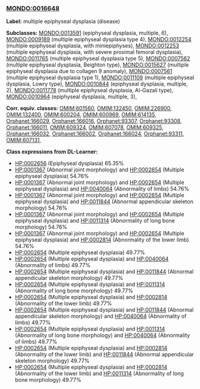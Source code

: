 
### [MONDO:0016648](http://purl.obolibrary.org/obo/MONDO_0016648)
**Label:** multiple epiphyseal dysplasia (disease)

**Subclasses:** [MONDO:0013591](http://purl.obolibrary.org/obo/MONDO_0013591) (epiphyseal dysplasia, multiple, 6), [MONDO:0009189](http://purl.obolibrary.org/obo/MONDO_0009189) (multiple epiphyseal dysplasia type 4), [MONDO:0012254](http://purl.obolibrary.org/obo/MONDO_0012254) (multiple epiphyseal dysplasia, with miniepiphyses), [MONDO:0012253](http://purl.obolibrary.org/obo/MONDO_0012253) (multiple epiphyseal dysplasia, with severe proximal femoral dysplasia), [MONDO:0011765](http://purl.obolibrary.org/obo/MONDO_0011765) (multiple epiphyseal dysplasia type 5), [MONDO:0007562](http://purl.obolibrary.org/obo/MONDO_0007562) (multiple epiphyseal dysplasia, Beighton type), [MONDO:0015627](http://purl.obolibrary.org/obo/MONDO_0015627) (multiple epiphyseal dysplasia due to collagen 9 anomaly), [MONDO:0007561](http://purl.obolibrary.org/obo/MONDO_0007561) (multiple epiphyseal dysplasia type 1), [MONDO:0011109](http://purl.obolibrary.org/obo/MONDO_0011109) (multiple epiphyseal dysplasia, Lowry type), [MONDO:0010844](http://purl.obolibrary.org/obo/MONDO_0010844) (epiphyseal dysplasia, multiple, 2), [MONDO:0011778](http://purl.obolibrary.org/obo/MONDO_0011778) (multiple epiphyseal dysplasia, Al-Gazali type), [MONDO:0010964](http://purl.obolibrary.org/obo/MONDO_0010964) (epiphyseal dysplasia, multiple, 3), 

**Corr. equiv. classes:** [OMIM:601560](http://purl.obolibrary.org/obo/OMIM_601560), [OMIM:132450](http://purl.obolibrary.org/obo/OMIM_132450), [OMIM:226900](http://purl.obolibrary.org/obo/OMIM_226900), [OMIM:132400](http://purl.obolibrary.org/obo/OMIM_132400), [OMIM:600204](http://purl.obolibrary.org/obo/OMIM_600204), [OMIM:600969](http://purl.obolibrary.org/obo/OMIM_600969), [OMIM:614135](http://purl.obolibrary.org/obo/OMIM_614135), [Orphanet:166029](http://www.orpha.net/ORDO/Orphanet_166029), [Orphanet:166016](http://www.orpha.net/ORDO/Orphanet_166016), [Orphanet:93307](http://www.orpha.net/ORDO/Orphanet_93307), [Orphanet:93308](http://www.orpha.net/ORDO/Orphanet_93308), [Orphanet:166011](http://www.orpha.net/ORDO/Orphanet_166011), [OMIM:609324](http://purl.obolibrary.org/obo/OMIM_609324), [OMIM:607078](http://purl.obolibrary.org/obo/OMIM_607078), [OMIM:609325](http://purl.obolibrary.org/obo/OMIM_609325), [Orphanet:166032](http://www.orpha.net/ORDO/Orphanet_166032), [Orphanet:166002](http://www.orpha.net/ORDO/Orphanet_166002), [Orphanet:166024](http://www.orpha.net/ORDO/Orphanet_166024), [Orphanet:93311](http://www.orpha.net/ORDO/Orphanet_93311), [OMIM:607131](http://purl.obolibrary.org/obo/OMIM_607131), 

**Class expressions from DL-Learner:**

- [HP:0002656](http://purl.obolibrary.org/obo/HP_0002656) (Epiphyseal dysplasia) 65.35%
- [HP:0001367](http://purl.obolibrary.org/obo/HP_0001367) (Abnormal joint morphology) and [HP:0002654](http://purl.obolibrary.org/obo/HP_0002654) (Multiple epiphyseal dysplasia) 54.76%
- [HP:0001367](http://purl.obolibrary.org/obo/HP_0001367) (Abnormal joint morphology) and [HP:0002654](http://purl.obolibrary.org/obo/HP_0002654) (Multiple epiphyseal dysplasia) and [HP:0040064](http://purl.obolibrary.org/obo/HP_0040064) (Abnormality of limbs) 54.76%
- [HP:0001367](http://purl.obolibrary.org/obo/HP_0001367) (Abnormal joint morphology) and [HP:0002654](http://purl.obolibrary.org/obo/HP_0002654) (Multiple epiphyseal dysplasia) and [HP:0011844](http://purl.obolibrary.org/obo/HP_0011844) (Abnormal appendicular skeleton morphology) 54.76%
- [HP:0001367](http://purl.obolibrary.org/obo/HP_0001367) (Abnormal joint morphology) and [HP:0002654](http://purl.obolibrary.org/obo/HP_0002654) (Multiple epiphyseal dysplasia) and [HP:0011314](http://purl.obolibrary.org/obo/HP_0011314) (Abnormality of long bone morphology) 54.76%
- [HP:0001367](http://purl.obolibrary.org/obo/HP_0001367) (Abnormal joint morphology) and [HP:0002654](http://purl.obolibrary.org/obo/HP_0002654) (Multiple epiphyseal dysplasia) and [HP:0002814](http://purl.obolibrary.org/obo/HP_0002814) (Abnormality of the lower limb) 54.76%
- [HP:0002654](http://purl.obolibrary.org/obo/HP_0002654) (Multiple epiphyseal dysplasia) 49.77%
- [HP:0002654](http://purl.obolibrary.org/obo/HP_0002654) (Multiple epiphyseal dysplasia) and [HP:0040064](http://purl.obolibrary.org/obo/HP_0040064) (Abnormality of limbs) 49.77%
- [HP:0002654](http://purl.obolibrary.org/obo/HP_0002654) (Multiple epiphyseal dysplasia) and [HP:0011844](http://purl.obolibrary.org/obo/HP_0011844) (Abnormal appendicular skeleton morphology) 49.77%
- [HP:0002654](http://purl.obolibrary.org/obo/HP_0002654) (Multiple epiphyseal dysplasia) and [HP:0011314](http://purl.obolibrary.org/obo/HP_0011314) (Abnormality of long bone morphology) 49.77%
- [HP:0002654](http://purl.obolibrary.org/obo/HP_0002654) (Multiple epiphyseal dysplasia) and [HP:0002814](http://purl.obolibrary.org/obo/HP_0002814) (Abnormality of the lower limb) 49.77%
- [HP:0002654](http://purl.obolibrary.org/obo/HP_0002654) (Multiple epiphyseal dysplasia) and [HP:0011844](http://purl.obolibrary.org/obo/HP_0011844) (Abnormal appendicular skeleton morphology) and [HP:0040064](http://purl.obolibrary.org/obo/HP_0040064) (Abnormality of limbs) 49.77%
- [HP:0002654](http://purl.obolibrary.org/obo/HP_0002654) (Multiple epiphyseal dysplasia) and [HP:0011314](http://purl.obolibrary.org/obo/HP_0011314) (Abnormality of long bone morphology) and [HP:0040064](http://purl.obolibrary.org/obo/HP_0040064) (Abnormality of limbs) 49.77%
- [HP:0002654](http://purl.obolibrary.org/obo/HP_0002654) (Multiple epiphyseal dysplasia) and [HP:0002814](http://purl.obolibrary.org/obo/HP_0002814) (Abnormality of the lower limb) and [HP:0011844](http://purl.obolibrary.org/obo/HP_0011844) (Abnormal appendicular skeleton morphology) 49.77%
- [HP:0002654](http://purl.obolibrary.org/obo/HP_0002654) (Multiple epiphyseal dysplasia) and [HP:0002814](http://purl.obolibrary.org/obo/HP_0002814) (Abnormality of the lower limb) and [HP:0011314](http://purl.obolibrary.org/obo/HP_0011314) (Abnormality of long bone morphology) 49.77%



